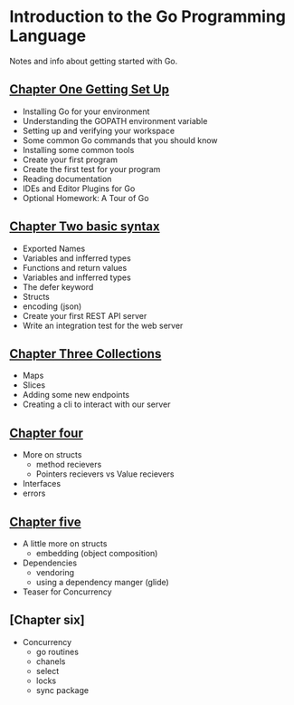 # Introduction to the Go Programming Language
Notes and info about getting started with Go.


## [Chapter One Getting Set Up](./chapter-one.md)
- Installing Go for your environment
- Understanding the GOPATH environment variable
- Setting up and verifying your workspace
- Some common Go commands that you should know
- Installing some common tools
- Create your first program
- Create the first test for your program
- Reading documentation
- IDEs and Editor Plugins for Go
- Optional Homework: A Tour of Go

## [Chapter Two basic syntax](./chapter-two.md)
- Exported Names
- Variables and infferred types
- Functions and return values
- Variables and infferred types
- The defer keyword
- Structs 
- encoding (json)
- Create your first REST API server
- Write  an integration test for the web server

## [Chapter Three Collections](./chapter-three.md)
- Maps
- Slices  
- Adding some new endpoints
- Creating a cli to interact with our server

## [Chapter four](./chapter-four.md)
- More on structs
    - method recievers 
    - Pointers recievers vs Value recievers
- Interfaces  
- errors


## [Chapter five](./chapter-five.md)
- A little more on structs 
    - embedding (object composition)
- Dependencies
    - vendoring
    - using a dependency manger (glide)
- Teaser for Concurrency    

## [Chapter six]

- Concurrency 
    - go routines
    - chanels 
    - select
    - locks
    - sync package
